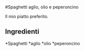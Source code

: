 #Spaghetti aglio, olio e peperoncino

Il mio piatto preferito.

## Ingredienti

*Spaghetti 
*aglio 
*olio
*peperoncino
